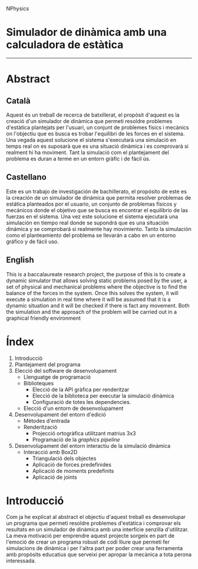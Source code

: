 NPhysics[](title)
# Simulador de dinàmica amb una calculadora de estàtica
---  
# Abstract

## Català

Aquest és un treball de recerca de batxillerat, el propòsit d'aquest es la creació d'un simulador de dinàmica que permeti resoldre problemes d'estàtica plantejats per l'usuari, un conjunt de problemes físics i mecànics on l'objectiu que es busca es trobar l'equilibri de les forces en el sistema. Una vegada aquest solucione el sistema s'executarà una simulació en temps real on es suposarà que es una situació dinàmica i es comprovarà si realment hi ha moviment. Tant la simulació com el plantejament del problema es duran a terme en un entorn gràfic i de fàcil ús. 

## Castellano

Este es un trabajo de investigación de bachillerato, el propósito de este es la creación de un simulador de dinámica que permita resolver problemas de estática planteados por el usuario, un conjunto de problemas físicos y mecánicos donde el objetivo que se busca es encontrar el equilibrio de las fuerzas en el sistema. Una vez este solucione el sistema ejecutará una simulación en tiempo real donde se supondrá que es una situación dinámica y se comprobará si realmente hay movimiento. Tanto la simulación como el planteamiento del problema se llevarán a cabo en un entorno gráfico y de fácil uso.

## English

This is a baccalaureate research project, the purpose of this is to create a dynamic simulator that allows solving static problems posed by the user, a set of physical and mechanical problems where the objective is to find the balance of the forces in the system. Once this solves the system, it will execute a simulation in real time where it will be assumed that it is a dynamic situation and it will be checked if there is fact any movement. Both the simulation and the approach of the problem will be carried out in a graphical friendly environment

# Índex

1. Introducció
2. Plantejament del programa
3. Elecció del software de desenvolupament
    - Llenguatge de programació
    - Biblioteques
        - Elecció de la API gràfica per renderitzar
        - Elecció de la biblioteca per executar la simulació dinàmica
        - Configuració de totes les dependencies.
    - Elecció d'un entorn de desenvolupament
4. Desenvolupament del entorn d'edició
    - Mètodes d'entrada
    - Renderització 
        - Projecció ortogràfica utilitzant matrius 3x3
        - Programació de la *graphics pipeline*
5. Desenvolupament del entorn interactiu de la simulació dinàmica
    - Interacció amb Box2D
        - Triangulació dels objectes
        - Aplicació de forces predefinides
        - Aplicació de moments predefinits
        - Aplicació de joints
    

# Introducció

Com ja he explicat al abstract el objectiu d'aquest treball es desenvolupar un programa que permeti resoldre problemes d'estàtica i comprovar els resultats en un simulador de dinàmica amb una interfície senzilla d'utilitzar. La meva motivació per emprendre aquest projecte sorgeix en part de l'emoció de crear un programa robust de codi lliure que permeti fer simulacions de dinàmica i per l'altra part per poder crear una ferramenta amb propòsits educatius que serveixi per apropar la mecànica a tota perona interessada.

